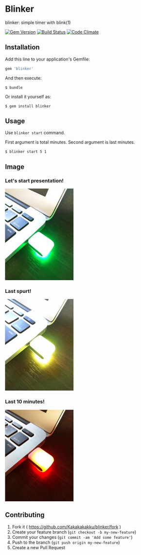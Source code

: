 # Blinker

blinker: simple timer with blink(1)

[![Gem Version](https://badge.fury.io/rb/blinker.svg)](http://badge.fury.io/rb/blinker)
[![Build Status](https://travis-ci.org/Kakakakakku/blinker.svg)](https://travis-ci.org/Kakakakakku/blinker)
[![Code Climate](https://codeclimate.com/github/Kakakakakku/blinker/badges/gpa.svg)](https://codeclimate.com/github/Kakakakakku/blinker)

## Installation

Add this line to your application's Gemfile:

```ruby
gem 'blinker'
```

And then execute:

    $ bundle

Or install it yourself as:

    $ gem install blinker

## Usage

Use `blinker start` command.

First argument is total minutes.
Second argument is last minutes.

    $ blinker start 5 1

## Image

### Let's start presentation!

![green.jpg](./documents/image/green.jpg)

### Last spurt!

![yello.jpg](./documents/image/yello.jpg)

### Last 10 minutes!

![red.jpg](./documents/image/red.jpg)

## Contributing

1. Fork it ( https://github.com/Kakakakakku/blinker/fork )
2. Create your feature branch (`git checkout -b my-new-feature`)
3. Commit your changes (`git commit -am 'Add some feature'`)
4. Push to the branch (`git push origin my-new-feature`)
5. Create a new Pull Request
